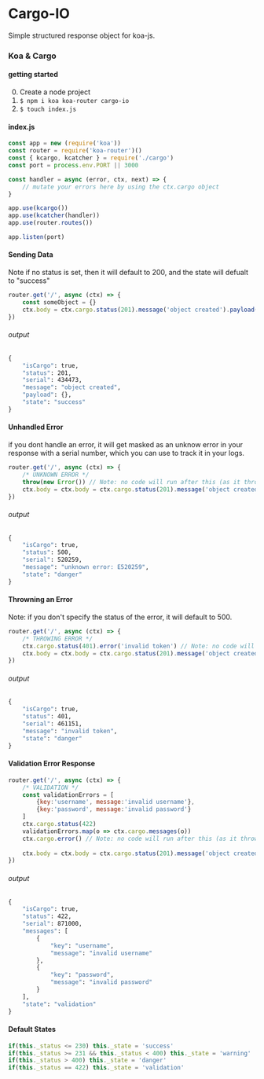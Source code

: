 # Cargo-IO
Simple structured response object for koa-js.

### Koa & Cargo
#### getting started
0. Create a node project
1. <code>$ npm i koa koa-router cargo-io</code>
2. <code>$ touch index.js</code>

#### index.js
```js
const app = new (require('koa'))
const router = require('koa-router')()
const { kcargo, kcatcher } = require('./cargo')
const port = process.env.PORT || 3000

const handler = async (error, ctx, next) => {
    // mutate your errors here by using the ctx.cargo object
}

app.use(kcargo())
app.use(kcatcher(handler))
app.use(router.routes())

app.listen(port)
```

#### Sending Data
Note if no status is set, then it will default to 200, and the state will defualt to "success"
```js
router.get('/', async (ctx) => {
    const someObject = {}
    ctx.body = ctx.cargo.status(201).message('object created').payload(someObject)
})
```

###### output
```cmd
{
    "isCargo": true,
    "status": 201,
    "serial": 434473,
    "message": "object created",
    "payload": {},
    "state": "success"
}
```

#### Unhandled Error
if you dont handle an error, it will get masked as an unknow error in your response with a serial number, which you can use to track it in your logs.
```js
router.get('/', async (ctx) => {
    /* UNKNOWN ERROR */
    throw(new Error()) // Note: no code will run after this (as it throws an error wich invokes the kcatcher middleware.)
    ctx.body = ctx.body = ctx.cargo.status(201).message('object created').payload({})
})
```
###### output
```cmd
{
    "isCargo": true,
    "status": 500,
    "serial": 520259,
    "message": "unknown error: E520259",
    "state": "danger"
}
```

#### Throwning an Error
Note: if you don't specify the status of the error, it will default to 500.
```js
router.get('/', async (ctx) => {
    /* THROWING ERROR */
    ctx.cargo.status(401).error('invalid token') // Note: no code will run after this (as it throws an error wich invokes the kcatcher middleware.)
    ctx.body = ctx.body = ctx.cargo.status(201).message('object created').payload({})
})
```
###### output
```cmd
{
    "isCargo": true,
    "status": 401,
    "serial": 461151,
    "message": "invalid token",
    "state": "danger"
}
```

#### Validation Error Response

```js
router.get('/', async (ctx) => {
    /* VALIDATION */
    const validationErrors = [
        {key:'username', message:'invalid username'},
        {key:'password', message:'invalid password'}
    ]
    ctx.cargo.status(422)
    validationErrors.map(o => ctx.cargo.messages(o))
    ctx.cargo.error() // Note: no code will run after this (as it throws an error wich invokes the kcatcher middleware.)
    
    ctx.body = ctx.body = ctx.cargo.status(201).message('object created').payload({})
})
```
###### output
```cmd
{
    "isCargo": true,
    "status": 422,
    "serial": 871000,
    "messages": [
        {
            "key": "username",
            "message": "invalid username"
        },
        {
            "key": "password",
            "message": "invalid password"
        }
    ],
    "state": "validation"
}
```

#### Default States
```js
if(this._status <= 230) this._state = 'success'
if(this._status >= 231 && this._status < 400) this._state = 'warning'
if(this._status > 400) this._state = 'danger'
if(this._status == 422) this._state = 'validation'
```
